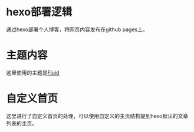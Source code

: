 # hexo部署逻辑
通过hexo部署个人博客，将网页内容发布在github pages上。

# 主题内容
这里使用的主题是[Fluid](https://hexo.fluid-dev.com/docs/)

# 自定义首页
这里进行了自定义首页的处理，可以使用自定义的主页结构提到hexo默认的文章列表的主页。